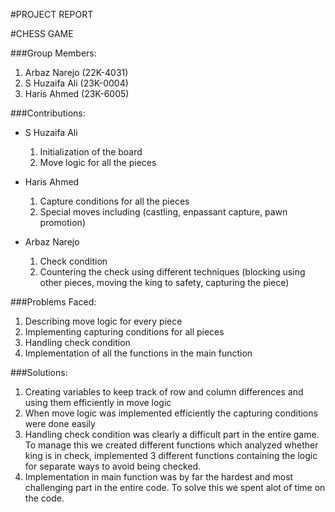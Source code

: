 #PROJECT REPORT

#CHESS GAME

###Group Members:
1. Arbaz Narejo (22K-4031)
2. S Huzaifa Ali (23K-0004)
3. Haris Ahmed (23K-6005)


###Contributions:

- S Huzaifa Ali
  1. Initialization of the board
  2. Move logic for all the pieces

- Haris Ahmed
  1. Capture conditions for all the pieces
  2. Special moves including (castling, enpassant capture, pawn promotion)

- Arbaz Narejo
  1. Check condition
  2. Countering the check using different techniques (blocking using other pieces, moving the king to safety, capturing the piece)


###Problems Faced:
1. Describing move logic for every piece
2. Implementing capturing conditions for all pieces
3. Handling check condition
4. Implementation of all the functions in the main function


###Solutions:
1. Creating variables to keep track of row and column differences and using them efficiently in move logic
2. When move logic was implemented efficiently the capturing conditions were done easily
3. Handling check condition was clearly a difficult part in the entire game. To manage this we created different functions which analyzed whether king is in check, implemented 3 different functions containing the logic for separate ways to avoid being checked.
4. Implementation in main function was by far the hardest and most challenging part in the entire code. To solve this we spent alot of time on the code.


